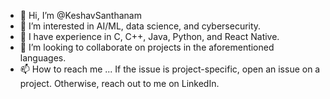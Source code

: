 - 👋 Hi, I’m @KeshavSanthanam
- 👀 I’m interested in AI/ML, data science, and cybersecurity. 
- 🌱 I have experience in C, C++, Java, Python, and React Native.  
- 💞️ I’m looking to collaborate on projects in the aforementioned languages. 
- 📫 How to reach me ... If the issue is project-specific, open an issue on a project. Otherwise, reach out to me on LinkedIn. 

<!---
KeshavSanthanam/KeshavSanthanam is a ✨ special ✨ repository because its `README.md` (this file) appears on your GitHub profile.
You can click the Preview link to take a look at your changes.
--->
